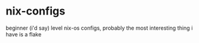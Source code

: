 # nix-configs

beginner (i'd say) level nix-os configs, probably the most interesting thing i have is a flake
